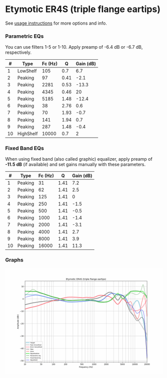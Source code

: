 # Etymotic ER4S (triple flange eartips)
See [usage instructions](https://github.com/jaakkopasanen/AutoEq#usage) for more options and info.

### Parametric EQs
You can use filters 1-5 or 1-10. Apply preamp of -6.4 dB or -6.7 dB, respectively.

|   # | Type      |   Fc (Hz) |    Q |   Gain (dB) |
|-----|-----------|-----------|------|-------------|
|   1 | LowShelf  |       105 | 0.7  |         6.7 |
|   2 | Peaking   |        97 | 0.41 |        -2.1 |
|   3 | Peaking   |      2281 | 0.53 |       -13.3 |
|   4 | Peaking   |      4345 | 0.46 |        20   |
|   5 | Peaking   |      5185 | 1.48 |       -12.4 |
|   6 | Peaking   |        38 | 2.76 |         0.6 |
|   7 | Peaking   |        70 | 1.93 |        -0.7 |
|   8 | Peaking   |       141 | 1.94 |         0.7 |
|   9 | Peaking   |       287 | 1.48 |        -0.4 |
|  10 | HighShelf |     10000 | 0.7  |         2   |

### Fixed Band EQs
When using fixed band (also called graphic) equalizer, apply preamp of **-11.5 dB** (if available) and set gains manually with these parameters.

|   # | Type    |   Fc (Hz) |    Q |   Gain (dB) |
|-----|---------|-----------|------|-------------|
|   1 | Peaking |        31 | 1.41 |         7.2 |
|   2 | Peaking |        62 | 1.41 |         2.5 |
|   3 | Peaking |       125 | 1.41 |         0   |
|   4 | Peaking |       250 | 1.41 |        -1.5 |
|   5 | Peaking |       500 | 1.41 |        -0.5 |
|   6 | Peaking |      1000 | 1.41 |        -1.4 |
|   7 | Peaking |      2000 | 1.41 |        -3.1 |
|   8 | Peaking |      4000 | 1.41 |         2.7 |
|   9 | Peaking |      8000 | 1.41 |         3.9 |
|  10 | Peaking |     16000 | 1.41 |        11.3 |

### Graphs
![](./Etymotic%20ER4S%20(triple%20flange%20eartips).png)
